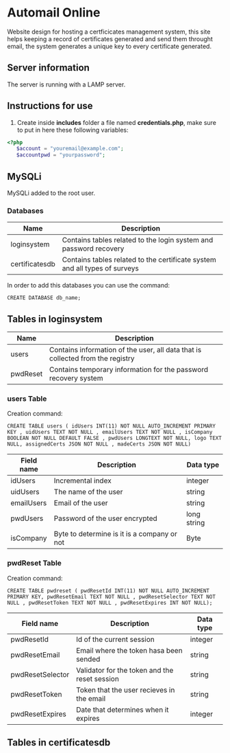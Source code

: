 # Automail Online
Website design for hosting a certficicates management system, this site helps keeping a record of certificates generated and send them throught email, the system generates a unique key to every certificate generated.

## Server information
The server is running with a LAMP server.

## Instructions for use
1. Create inside **includes** folder a file named **credentials.php**, make sure to put in here these following variables:
```php
<?php
   $account = "youremail@example.com";
   $accountpwd = "yourpassword";
```

## MySQLi
MySQLi added to the root user.

### Databases
| Name|Description|
|---|---|
|loginsystem|Contains tables related to the login system and password recovery|
|certificatesdb|Contains tables related to the certificate system and all types of surveys|

In order to add this databases you can use the command:
```mysql
CREATE DATABASE db_name;
```

## Tables in loginsystem
|Name|Description|
|---|---|
|users|Contains information of the user, all data that is collected from the registry|
|pwdReset|Contains temporary information for the password recovery system|

### users Table

Creation command:
```mysql
CREATE TABLE users ( idUsers INT(11) NOT NULL AUTO_INCREMENT PRIMARY KEY , uidUsers TEXT NOT NULL , emailUsers TEXT NOT NULL , isCompany BOOLEAN NOT NULL DEFAULT FALSE , pwdUsers LONGTEXT NOT NULL, logo TEXT NULL, assignedCerts JSON NOT NULL , madeCerts JSON NOT NULL)
```

|Field name|Description|Data type|
|---|---|---|
|idUsers|Incremental index|integer|
|uidUsers|The name of the user|string|
|emailUsers|Email of the user|string|
|pwdUsers|Password of the user encrypted|long string|
|isCompany|Byte to determine is it is a company or not|Byte|

### pwdReset Table

Creation command:
```mysql
CREATE TABLE pwdreset ( pwdResetId INT(11) NOT NULL AUTO_INCREMENT PRIMARY KEY, pwdResetEmail TEXT NOT NULL , pwdResetSelector TEXT NOT NULL , pwdResetToken TEXT NOT NULL , pwdResetExpires INT NOT NULL);
```

|Field name|Description|Data type|
|---|---|---|
|pwdResetId|Id of the current session|integer|
|pwdResetEmail|Email where the token hasa been sended|string|
|pwdResetSelector|Validator for the token and the reset session|string|
|pwdResetToken|Token that the user recieves in the email|string|
|pwdResetExpires|Date that determines when it expires|integer|

## Tables in certificatesdb

